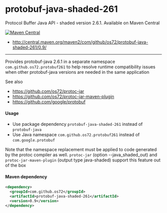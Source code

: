 protobuf-java-shaded-261
========================

Protocol Buffer Java API - shaded version 2.6.1.
Available on Maven Central

[![Maven Central](https://img.shields.io/badge/maven%20central-0.9-brightgreen.svg)](http://search.maven.org/#artifactdetails|com.github.os72|protobuf-java-shaded-261|0.9|)
* http://central.maven.org/maven2/com/github/os72/protobuf-java-shaded-261/0.9/

---

Provides protobuf-java 2.6.1 in a separate namespace `com.github.os72.protobuf261` to help resolve runtime compatibility issues when other protobuf-java versions are needed in the same application

See also
* https://github.com/os72/protoc-jar
* https://github.com/os72/protoc-jar-maven-plugin
* https://github.com/google/protobuf

#### Usage

* Use package dependency `protobuf-java-shaded-261` instead of `protobuf-java`
* Use Java namespace `com.github.os72.protobuf261` instead of `com.google.protobuf`

Note that the namespace replacement must be applied to code generated by the protoc compiler as well. `protoc-jar` (option --java_shaded_out) and `protoc-jar-maven-plugin` (output type java-shaded) support this feature out of the box

#### Maven dependency
```xml
<dependency>
  <groupId>com.github.os72</groupId>
  <artifactId>protobuf-java-shaded-261</artifactId>
  <version>0.9</version>
</dependency>
```
